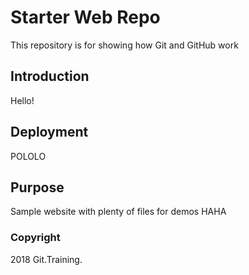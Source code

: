 # Starter Web Repo

This repository is for showing how Git and GitHub work

## Introduction

Hello!

## Deployment

POLOLO

## Purpose

Sample website with plenty of files for demos HAHA

### Copyright

2018 Git.Training.
